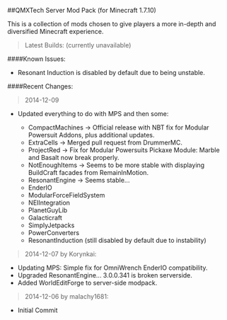 ##QMXTech Server Mod Pack (for Minecraft 1.7.10)

This is a collection of mods chosen to give players a more in-depth and diversified Minecraft experience.

>Latest Builds: (currently unavailable)<br>

####Known Issues:

* Resonant Induction is disabled by default due to being unstable.

####Recent Changes:

>2014-12-09

* Updated everything to do with MPS and then some:

  * CompactMachines -> Official release with NBT fix for Modular Powersuit Addons, plus additional updates.
  * ExtraCells -> Merged pull request from DrummerMC.
  * ProjectRed -> Fix for Modular Powersuits Pickaxe Module: Marble and Basalt now break properly.
  * NotEnoughItems -> Seems to be more stable with displaying BuildCraft facades from RemainInMotion.
  * ResonantEngine -> Seems stable...
  * EnderIO
  * ModularForceFieldSystem
  * NEIIntegration
  * PlanetGuyLib
  * Galacticraft
  * SimplyJetpacks
  * PowerConverters
  * ResonantInduction (still disabled by default due to instability)



>2014-12-07 by Korynkai:

* Updating MPS: Simple fix for OmniWrench EnderIO compatibility.
* Upgraded ResonantEngine... 3.0.0.341 is broken serverside.
* Added WorldEditForge to server-side modpack.

>2014-12-06 by malachy1681:

* Initial Commit
